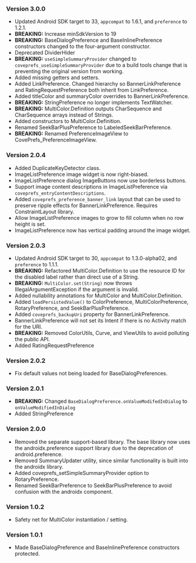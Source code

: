 ### Version 3.0.0
 * Updated Android SDK target to 33, `appcompat` to 1.6.1, and `preference` to 1.2.1.
 * **BREAKING:** Increase minSdkVersion to 19
 * **BREAKING:** BaseDialogPreference and BaseInlinePreference constructors changed to the four-argument
 constructor.
 * Deprecated DividerHider
 * **BREAKING:** `useSimpleSummaryProvider` changed to `coveprefs_useSimpleSummaryProvider` due to a build tools
 change that is preventing the original version from working.
 * Added missing getters and setters.
 * Added LinkPreference. Changed hierarchy so BannerLinkPreference and RatingRequestPreference both
 inherit from LinkPreference.
 * Added titleColor and summaryColor overrides to BannerLinkPreference.
 * **BREAKING:** StringPreference no longer implements TextWatcher.
 * **BREAKING:** MultiColor.Definition outputs CharSequence and CharSequence arrays instead of Strings.
 * Added constructors to MultiColor.Definition.
 * Renamed SeekBarPlusPreference to LabeledSeekBarPreference.
 * **BREAKING:** Renamed PreferenceImageView to CovePrefs_PreferenceImageView. 

### Version 2.0.4
 * Added DuplicateKeyDetector class.
 * ImageListPreference image widget is now right-biased.
 * ImageListPreference dialog ImageButtons now use borderless buttons.
 * Support image content descriptions in ImageListPreference via `coveprefs_entryContentDescriptions`.
 * Added `coveprefs_preference_banner_link` layout that can be used to preserve ripple effects for BannerLinkPreference. Requires ConstraintLayout library.
 * Allow ImageListPreference images to grow to fill column when no row height is set.
 * ImageListPreference now has vertical padding around the image widget.

### Version 2.0.3
 * Updated Android SDK target to 30, `appcompat` to 1.3.0-alpha02, and `preference` to 1.1.1.
 * **BREAKING:** Refactored MultiColor.Definition to use the resource ID for the disabled label
 rather than direct use of a String.
 * **BREAKING:** `MultiColor.set(String)` now throws IllegalArgumentException if the argument is invalid.
 * Added nullability annotations for MultiColor and MultiColor.Definition.
 * Added `loadPersistedValue()` to ColorPreference, MultiColorPreference, RotaryPreference, and SeekBarPlusPreference.
 * Added `coveprefs_backupUri` property for BannerLinkPreference.
 * BannerLinkPreference will not set its Intent if there is no Activity match for the URI.
 * **BREAKING:** Removed ColorUtils, Curve, and ViewUtils to avoid polluting the public API.
 * Added RatingRequestPreference

### Version 2.0.2
 * Fix default values not being loaded for BaseDialogPreferences.

### Version 2.0.1
 * **BREAKING:** Changed `BaseDialogPreference.onValueModifedInDialog` to `onValueModifiedInDialog`
 * Added StringPreference

### Version 2.0.0
 * Removed the separate support-based library. The base library now uses the androidx.preference support library due to the deprecation of android.preference.
 * Removed SummaryUpdater utility, since similar functionality is built into the androidx library.
 * Added coveprefs_setSimpleSummaryProvider option to RotaryPreference.
 * Renamed SeekBarPreference to SeekBarPlusPreference to avoid confusion with the androidx component.

### Version 1.0.2
 * Safety net for MultiColor instantiation / setting.

### Version 1.0.1
  * Made BaseDialogPreference and BaseInlinePreference constructors protected.